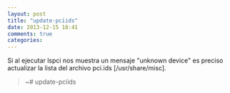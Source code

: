 ```yaml
---
layout: post
title: "update-pciids"
date: 2013-12-15 18:41
comments: true
categories: 
---
```

Si al ejecutar lspci nos muestra un mensaje "unknown device" es preciso actualizar la lista del archivo pci.ids [/usr/share/misc].

>~# update-pciids

